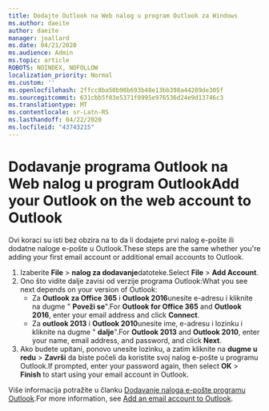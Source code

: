 ```yaml
---
title: Dodajte Outlook na Web nalog u program Outlook za Windows
ms.author: daeite
author: daeite
manager: joallard
ms.date: 04/21/2020
ms.audience: Admin
ms.topic: article
ROBOTS: NOINDEX, NOFOLLOW
localization_priority: Normal
ms.custom: ''
ms.openlocfilehash: 2ffcc8ba50b98b693b48e13bb398a44289de305f
ms.sourcegitcommit: 631cbb5f03e5371f0995e976536d24e9d13746c3
ms.translationtype: MT
ms.contentlocale: sr-Latn-RS
ms.lasthandoff: 04/22/2020
ms.locfileid: "43743215"
---
```

# <a name="add-your-outlook-on-the-web-account-to-outlook"></a><span data-ttu-id="4160a-102">Dodavanje programa Outlook na Web nalog u program Outlook</span><span class="sxs-lookup"><span data-stu-id="4160a-102">Add your Outlook on the web account to Outlook</span></span>

<span data-ttu-id="4160a-103">Ovi koraci su isti bez obzira na to da li dodajete prvi nalog e-pošte ili dodatne naloge e-pošte u Outlook.</span><span class="sxs-lookup"><span data-stu-id="4160a-103">These steps are the same whether you're adding your first email account or additional email accounts to Outlook.</span></span>

1. <span data-ttu-id="4160a-104">Izaberite **File** > **nalog za dodavanje**datoteke.</span><span class="sxs-lookup"><span data-stu-id="4160a-104">Select **File** > **Add Account**.</span></span>
1. <span data-ttu-id="4160a-105">Ono što vidite dalje zavisi od verzije programa Outlook:</span><span class="sxs-lookup"><span data-stu-id="4160a-105">What you see next depends on your version of Outlook:</span></span>
    - <span data-ttu-id="4160a-106">Za **Outlook za Office 365** i **Outlook 2016**unesite e-adresu i kliknite na dugme " **Poveži se**".</span><span class="sxs-lookup"><span data-stu-id="4160a-106">For **Outlook for Office 365** and **Outlook 2016**, enter your email address and click **Connect**.</span></span>
    - <span data-ttu-id="4160a-107">Za **outlook 2013** i **Outlook 2010**unesite ime, e-adresu i lozinku i kliknite na dugme " **dalje**".</span><span class="sxs-lookup"><span data-stu-id="4160a-107">For **Outlook 2013** and **Outlook 2010**, enter your name, email address, and password, and click **Next**.</span></span>
1. <span data-ttu-id="4160a-108">Ako budete upitani, ponovo unesite lozinku, a zatim kliknite na **dugme u redu** > **Završi** da biste počeli da koristite svoj nalog e-pošte u programu Outlook.</span><span class="sxs-lookup"><span data-stu-id="4160a-108">If prompted, enter your password again, then select **OK** > **Finish** to start using your email account in Outlook.</span></span>

<span data-ttu-id="4160a-109">Više informacija potražite u članku [Dodavanje naloga e-pošte programu Outlook](https://support.office.com/article/6e27792a-9267-4aa4-8bb6-c84ef146101b).</span><span class="sxs-lookup"><span data-stu-id="4160a-109">For more information, see [Add an email account to Outlook](https://support.office.com/article/6e27792a-9267-4aa4-8bb6-c84ef146101b).</span></span>